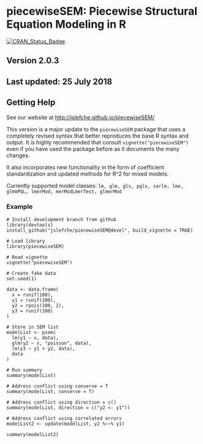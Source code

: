 # piecewiseSEM: Piecewise Structural Equation Modeling in R
[![CRAN\_Status\_Badge](http://www.r-pkg.org/badges/version/piecewiseSEM)](https://cran.r-project.org/package=piecewiseSEM)

## Version 2.0.3
## Last updated: 25 July 2018

## Getting Help
See our website at http://jslefche.github.io/piecewiseSEM/
  
This version is a major update to the `piecewiseSEM` package that uses a completely revised syntax that better reproduces the base R syntax and output. It is highly recommended that consult `vignette("piecewiseSEM")` even if you have used the package before as it documents the many changes.

It also incorporates new functionality in the form of coefficient standardization and updated methods for R^2 for mixed models.

Currently supported model classes: `lm, glm, gls, pgls, sarlm, lme, glmmPQL, lmerMod, merModLmerTest, glmerMod`

### Example
```
# Install development branch from github
library(devtools)
install_github("jslefche/piecewiseSEM@devel", build_vignette = TRUE)

# Load library
library(piecewiseSEM)

# Read vignette
vignette("piecewiseSEM")

# Create fake data
set.seed(1)

data <- data.frame(
  x = runif(100),
  y1 = runif(100),
  y2 = rpois(100, 1),
  y3 = runif(100)
)

# Store in SEM list
modelList <- psem(
  lm(y1 ~ x, data),
  glm(y2 ~ x, "poisson", data),
  lm(y3 ~ y1 + y2, data),
  data
)

# Run summary
summary(modelList)

# Address conflict using conserve = T
summary(modelList, conserve = T)

# Address conflict using direction = c()
summary(modelList, direction = c("y2 <- y1"))

# Address conflict using correlated errors
modelList2 <- update(modelList, y2 %~~% y1)

summary(modelList2)
```
